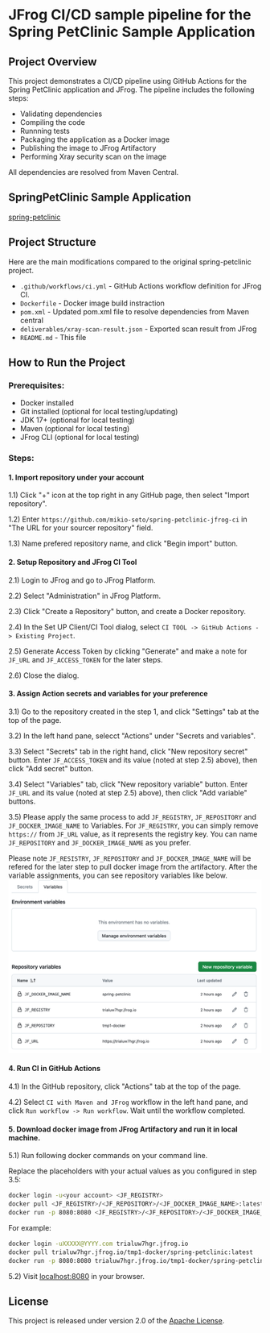 # JFrog CI/CD sample pipeline for the Spring PetClinic Sample Application


## Project Overview

This project demonstrates a CI/CD pipeline using GitHub Actions for the Spring PetClinic application and JFrog. The pipeline includes the following steps:

- Validating dependencies
- Compiling the code
- Runnning tests
- Packaging the application as a Docker image
- Publishing the image to JFrog Artifactory
- Performing Xray security scan on the image

All dependencies are resolved from Maven Central.




## SpringPetClinic Sample Application

[spring-petclinic](https://github.com/spring-projects/spring-petclinic)


## Project Structure

Here are the main modifications compared to the original spring-petclinic project.

- `.github/workflows/ci.yml` - GitHub Actions workflow definition for JFrog CI.
- `Dockerfile` - Docker image build instraction
- `pom.xml` - Updated pom.xml file to resolve dependencies from Maven central
- `deliverables/xray-scan-result.json` - Exported scan result from JFrog
- `README.md` - This file


## How to Run the Project

### Prerequisites:

- Docker installed
- Git installed (optional for local testing/updating)
- JDK 17+ (optional for local testing)
- Maven (optional for local testing)
- JFrog CLI (optional for local testing)


### Steps:

#### 1. Import repository under your account

 1.1) Click "+" icon at the top right in any GitHub page, then select "Import repository".

 1.2) Enter `https://github.com/mikio-seto/spring-petclinic-jfrog-ci` in "The URL for your sourcer repository" field.

 1.3) Name prefered repository name, and click "Begin import" button.


#### 2. Setup Repository and JFrog CI Tool

 2.1) Login to JFrog and go to JFrog Platform.

 2.2) Select "Administration" in JFrog Platform.

 2.3) Click "Create a Repository" button, and create a Docker repository.

 2.4) In the Set UP Client/CI Tool dialog, select `CI TOOL -> GitHub Actions -> Existing Project`.

 2.5) Generate Access Token by clicking "Generate" and make a note for `JF_URL` and `JF_ACCESS_TOKEN` for the later steps.

 2.6) Close the dialog. 

#### 3. Assign Action secrets and variables for your preference

 3.1) Go to the repository created in the step 1, and click "Settings" tab at the top of the page.

 3.2) In the left hand pane, selecct "Actions" under "Secrets and variables".

 3.3) Select "Secrets" tab in the right hand, click "New repository secret" button. Enter `JF_ACCESS_TOKEN` and its value \(noted at step 2.5\) above\), then click "Add secret" button.

 3.4) Select "Variables" tab, click "New repository variable" button. Enter `JF_URL` and its value \(noted at step 2.5\) above\), then click "Add variable" buttons.

 3.5) Please apply the same process to add `JF_REGISTRY`, `JF_REPOSITORY` and `JF_DOCKER_IMAGE_NAME` to Variables. For `JF_REGISTRY`, you can simply remove `https://` from `JF_URL` value, as it represents the registry key. You can name `JF_REPOSITORY` and `JF_DOCKER_IMAGE_NAME` as you prefer.

Please note `JF_RESISTRY`, `JF_REPOSITORY` and `JF_DOCKER_IMAGE_NAME` will be refered for the later step to pull docker image from the artifactory. After the variable assignments, you can see repository variables like below.
![variables](docs/assets/variables.png)


#### 4. Run CI in GitHub Actions

 4.1) In the GitHub repository, click "Actions" tab at the top of the page.

 4.2) Select `CI with Maven and JFrog` workflow in the left hand pane, and click `Run workflow -> Run workflow`. Wait until the workflow completed.


#### 5. Download docker image from JFrog Artifactory and run it in local machine.

 5.1) Run following docker commands on your command line.

Replace the placeholders with your actual values as you configured in step 3.5:
```bash
docker login -u<your account> <JF_REGISTRY>
docker pull <JF_REGISTRY>/<JF_REPOSITORY>/<JF_DOCKER_IMAGE_NAME>:latest
docker run -p 8080:8080 <JF_REGISTRY>/<JF_REPOSITORY>/<JF_DOCKER_IMAGE_NAME>:latest
```

For example:
```bash
docker login -uXXXXX@YYYY.com trialuw7hgr.jfrog.io
docker pull trialuw7hgr.jfrog.io/tmp1-docker/spring-petclinic:latest
docker run -p 8080:8080 trialuw7hgr.jfrog.io/tmp1-docker/spring-petclinic:latest
```

 5.2) Visit [localhost:8080](http://localhost:8080) in your browser.




## License

This project is released under version 2.0 of the [Apache License](https://www.apache.org/licenses/LICENSE-2.0).
